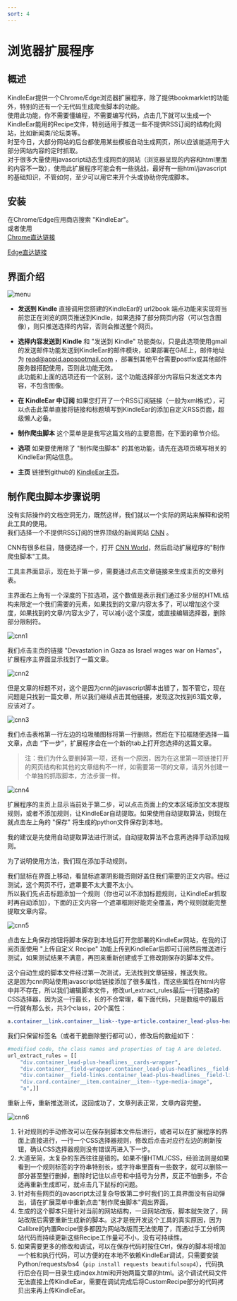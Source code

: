 ```yaml
---
sort: 4
---
```

# 浏览器扩展程序



## 概述
KindleEar提供一个Chrome/Edge浏览器扩展程序，除了提供bookmarklet的功能外，特别的还有一个无代码生成爬虫脚本的功能。  
使用此功能，你不需要懂编程，不需要编写代码，点击几下就可以生成一个KindleEar能用的Recipe文件，特别适用于推送一些不提供RSS订阅的结构化网站，比如新闻类/论坛类等。    
时至今日，大部分网站的后台都使用某些模板自动生成网页，所以应该能适用于大部分网站内容的定时抓取。   
对于很多大量使用javascript动态生成网页的网站（浏览器呈现的内容和html里面的内容不一致），使用此扩展程序可能会有一些挑战，最好有一些html/javascript的基础知识，不管如何，至少可以用它来开个头或协助你完成脚本。   




## 安装
在Chrome/Edge应用商店搜索 "KindleEar"。   
或者使用      
[Chrome直达链接](https://chromewebstore.google.com/detail/kindleear/hjgdeckkpbdndigjkdlloacphoednmln)     

[Edge直达链接](
https://microsoftedge.microsoft.com/addons/detail/kbenhnoknpimfepkkngagppiebjgfokp)   




## 界面介绍
![menu](https://raw.githubusercontent.com/cdhigh/KindleEar/master/docs/images/extension_menu.png)

* **发送到 Kindle**
直接调用您搭建的KindleEar的 url2book 端点功能来实现将当前您正在浏览的网页推送到Kindle，如果选择了部分网页内容（可以包含图像），则只推送选择的内容，否则会推送整个网页。   

* **选择内容发送到 Kindle**
和 "发送到 Kindle" 功能类似，只是此选项使用gmail的发送邮件功能发送到KindleEar的邮件模块，如果部署在GAE上，邮件地址为 read@appid.appspotmail.com ，部署到其他平台需要postfix或其他邮件服务器搭配使用，否则此功能无效。   
此功能和上面的选项还有一个区别，这个功能选择部分内容后只发送文本内容，不包含图像。  

* **在 KindleEar 中订阅**
如果您打开了一个RSS订阅链接（一般为xml格式），可以点击此菜单直接将链接和标题填写到KindleEar的添加自定义RSS页面，超级懒人必备。    

* **制作爬虫脚本**
这个菜单是是我写这篇文档的主要意图，在下面的章节介绍。    

* **选项**
如果要使用除了 "制作爬虫脚本" 的其他功能，请先在选项页填写相关的KindleEar网站信息。    

* **主页**
链接到github的 [KindleEar主页](https://github.com/cdhigh/KindleEar)。    




## 制作爬虫脚本步骤说明   
没有实际操作的文档空洞无力，既然这样，我们就以一个实际的网站来解释和说明此工具的使用。    
我们选择一个不提供RSS订阅的世界顶级的新闻网站 [CNN](https://edition.cnn.com/) 。    

CNN有很多栏目，随便选择一个，打开 [CNN World](https://edition.cnn.com/world)，然后启动扩展程序的"制作爬虫脚本"工具。    

工具主界面显示，现在处于第一步，需要通过点击文章链接来生成主页的文章列表。  

主界面右上角有一个深度的下拉选项，这个数值是表示我们通过多少层的HTML结构来限定一个我们需要的元素，如果找到的文章/内容太多了，可以增加这个深度，如果找到的文章/内容太少了，可以减小这个深度，或直接编辑选择器，删除部分限制符。   

![cnn1](https://raw.githubusercontent.com/cdhigh/KindleEar/master/docs/images/cnn1.png)

我们点击主页的链接 "Devastation in Gaza as Israel wages war on Hamas"，扩展程序主界面显示找到了一篇文章。    

![cnn2](https://raw.githubusercontent.com/cdhigh/KindleEar/master/docs/images/cnn2.png)

但是文章的标题不对，这个是因为cnn的javascript脚本出错了，暂不管它，现在问题是只找到一篇文章，所以我们继续点击其他链接，发现这次找到63篇文章，应该对了。    

![cnn3](https://raw.githubusercontent.com/cdhigh/KindleEar/master/docs/images/cnn3.png)

我们点击表格第一行左边的垃圾桶图标将第一行删除，然后在下拉框随便选择一篇文章，点击 “下一步”，扩展程序会在一个新的tab上打开您选择的这篇文章。  
> 注：我们为什么要删掉第一项，还有一个原因，因为在这里第一项链接打开的网页结构和其他的文章结构不一样，如需要第一项的文章，请另外创建一个单独的抓取脚本，方法步骤一样。   

![cnn4](https://raw.githubusercontent.com/cdhigh/KindleEar/master/docs/images/cnn4.png)



扩展程序的主页上显示当前处于第二步，可以点击页面上的文本区域添加文本提取规则，或者不添加规则，让KindleEar自动提取。如果使用自动提取算法，则现在就点击左上角的 "保存" 将生成的python文件保存到本地。     

我的建议是先使用自动提取算法进行测试，自动提取算法不合意再选择手动添加规则。   

为了说明使用方法，我们现在添加手动规则。   

我们鼠标在界面上移动，看鼠标遮罩阴影能否刚好盖住我们需要的正文内容。经过测试，这个网页不行，遮罩要不太大要不太小。   
所以我们先点击标题添加一个规则（你也可以不添加标题规则，让KindleEar抓取时再自动添加），下面的正文内容一个遮罩框刚好能完全覆盖，两个规则就能完整提取文章内容。    

![cnn5](https://raw.githubusercontent.com/cdhigh/KindleEar/master/docs/images/cnn5.png)



点击左上角保存按钮将脚本保存到本地后打开您部署的KindleEar网站，在我的订阅页面使用 "上传自定义 Recipe" 功能上传到KindleEar后即可订阅然后推送进行测试，如果测试结果不满意，再回来重新创建或手工修改刚保存的脚本文件。  

这个自动生成的脚本文件经过第一次测试，无法找到文章链接，推送失败。   
这是因为cnn网站使用javascript给链接添加了很多属性，而这些属性在html内容中并不存在，所以我们编辑脚本文件，修改url_extract_rules最后一行链接a的CSS选择器，因为这一行最长，长的不合常理，看下面代码，只是数组中的最后一行就有那么长，共3个class，20个属性：
```css
a.container__link.container__link--type-article.container_lead-plus-headlines__link[href][data-link-type][data-zjs][data-zjs-cms_id][data-zjs-canonical_url][data-zjs-zone_id][data-zjs-zone_name][data-zjs-zone_type][data-zjs-zone_position_number][data-zjs-zone_total_number][data-zjs-container_id][data-zjs-container_name][data-zjs-container_type][data-zjs-container_position_number][data-zjs-container_total_number][data-zjs-card_id][data-zjs-card_name][data-zjs-card_type][data-zjs-card_position_number][data-zjs-card_total_number]
```
我们只保留标签名（或者干脆删除整行都可以），修改后的数组如下：    

```python
#modified code, the class names and properties of tag A are deleted.
url_extract_rules = [[
    "div.container_lead-plus-headlines__cards-wrapper",
    "div.container__field-wrapper.container_lead-plus-headlines__field-wrapper",
    "div.container__field-links.container_lead-plus-headlines__field-links",
    "div.card.container__item.container__item--type-media-image",
    "a",]]
```

重新上传，重新推送测试，这回成功了，文章列表正常，文章内容完整。    

![cnn6](https://raw.githubusercontent.com/cdhigh/KindleEar/master/docs/images/cnn6.png)

1. 针对规则的手动修改可以在保存到脚本文件后进行，或者可以在扩展程序的界面上直接进行，一行一个CSS选择器规则，修改后点击对应行左边的刷新按钮，确认CSS选择器规则没有错误再进入下一步。    
2. 大道至简，太复杂的东西往往是错的。如果不懂HTML/CSS，经验法则是如果看到一个规则标签的字符串特别长，或字符串里面有一些数字，就可以删除一部分甚至整行删掉，删除时记住以点号和中括号为分界，反正不怕删多，不合适再重新生成即可，就点击几下鼠标的问题。   
3. 针对有些网页的javascript太过复杂导致第二步时我们的工具界面没有自动弹出，请在扩展菜单中重新点击"制作爬虫脚本"调出界面。   
4. 生成的这个脚本只是针对当前的网站结构，一旦网站改版，脚本就失效了，网站改版后需要重新生成新的脚本。这才是我开发这个工具的真实原因，因为Calibre的内置Recipe很多都因为网站改版而无法使用了，而通过手工分析网站代码而持续更新这些Recipe工作量可不小，没有可持续性。    
5. 如果需要更多的修改和调试，可以在保存代码时按住Ctrl，保存的脚本将增加一个桩和执行代码，可以方便的在本地不依赖KindleEar调试，只需要安装Python/requests/bs4（`pip install requests beautifulsoup4`），代码执行后会在同一目录生成index.html和开始两篇文章的html。这个调试代码文件无法直接上传KindleEar，需要在调试完成后将CustomRecipe部分的代码拷贝出来再上传KindleEar。   

